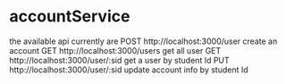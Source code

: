 # accountService
the available api currently are
  POST  http://localhost:3000/user          create an account
  GET   http://localhost:3000/users         get all user
  GET   http://localhost:3000/user/:sid     get a user by student Id
  PUT   http://localhost:3000/user/:sid     update account info by student Id
